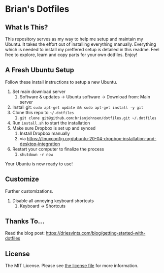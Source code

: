 # Brian's Dotfiles

## What Is This?

This repository serves as my way to help me setup and maintain my Ubuntu. 
It takes the effort out of installing everything manually. 
Everything which is needed to install my preffered setup is detailed in this readme. 
Feel free to explore, learn and copy parts for your own dotfiles. Enjoy!


## A Fresh Ubuntu Setup

Follow these install instructions to setup a new Ubuntu.

1. Set main download server
   1. Software & updates -> Ubuntu software -> Download from: Main server
1. Install git: `sudo apt-get update && sudo apt-get install -y git`
1. Clone this repo to `~/.dotfiles` 
   1. `git clone git@github.com:brianjohnsen/dotfiles.git ~/.dotfiles`
1. Run `install.sh` to start the installation
1. Make sure Dropbox is set up and synced
    1. Install Dropbox manually
    1. via https://linuxconfig.org/ubuntu-20-04-dropbox-installation-and-desktop-integration
1. Restart your computer to finalize the process
   1. `shutdown -r now`

Your Ubuntu is now ready to use!


## Customize

Further customizations.

1. Disable all annoying keyboard shortcuts
   1. Keyboard -> Shortcuts



## Thanks To...

Read the blog post: https://driesvints.com/blog/getting-started-with-dotfiles


## License

The MIT License. Please see [the license file](license.md) for more information.
